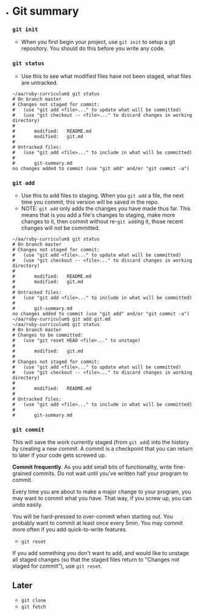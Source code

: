 *   # Git summary

    ### `git init`

    - When you first begin your project, use `git init` to setup a git repository. You should do this before you write any code.

    ### `git status`

    - Use this to see what modified files have not been staged, what files are untracked.

    ```
    ~/aa/ruby-curriculum$ git status
    # On branch master
    # Changes not staged for commit:
    #   (use "git add <file>..." to update what will be committed)
    #   (use "git checkout -- <file>..." to discard changes in working directory)
    #
    #       modified:   README.md
    #       modified:   git.md
    #
    # Untracked files:
    #   (use "git add <file>..." to include in what will be committed)
    #
    #       git-summary.md
    no changes added to commit (use "git add" and/or "git commit -a")
    ```

    ### `git add`

    - Use this to add files to staging. When you `git add` a file, the next time you commit, this version will be saved in the repo.
    - NOTE: `git add` only adds the changes you have made thus far. This means that is you add a file's changes to staging, make more changes to it, then commit without re-`git add`ing it, those recent changes will not be committed.

    ```
    ~/aa/ruby-curriculum$ git status
    # On branch master
    # Changes not staged for commit:
    #   (use "git add <file>..." to update what will be committed)
    #   (use "git checkout -- <file>..." to discard changes in working directory)
    #
    #       modified:   README.md
    #       modified:   git.md
    #
    # Untracked files:
    #   (use "git add <file>..." to include in what will be committed)
    #
    #       git-summary.md
    no changes added to commit (use "git add" and/or "git commit -a")
    ~/aa/ruby-curriculum$ git add git.md
    ~/aa/ruby-curriculum$ git status
    # On branch master
    # Changes to be committed:
    #   (use "git reset HEAD <file>..." to unstage)
    #
    #       modified:   git.md
    #
    # Changes not staged for commit:
    #   (use "git add <file>..." to update what will be committed)
    #   (use "git checkout -- <file>..." to discard changes in working directory)
    #
    #       modified:   README.md
    #
    # Untracked files:
    #   (use "git add <file>..." to include in what will be committed)
    #
    #       git-summary.md
    ```

    ### `git commit`

    This will save the work currently staged (from `git add`) into the history by creating a new *commit*. A commit is a checkpoint that you can return to later if your code gets screwed up.

    **Commit frequently**. As you add small bits of functionality, write fine-grained commits. Do not wait until you've written half your program to commit.

    Every time you are about to make a major change to your program, you may want to commit what you have. That way, if you screw up, you can undo easily.

    You will be hard-pressed to over-commit when starting out. You probably want to commit at least once every 5min. You may commit more often if you add quick-to-write features.

    - `git reset`

    If you add something you don't want to add, and would like to unstage all staged changes (so that the staged files return to "Changes not staged for commit"), use `git reset`.

    ## Later

    - `git clone`
    - `git fetch`
